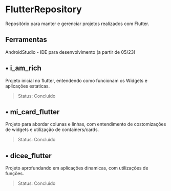 # FlutterRepository

Repositório para manter e gerenciar projetos realizados com Flutter.

## Ferramentas
AndroidStudio - IDE para desenvolvimento (a partir de 05/23)

## • i_am_rich

Projeto inicial no flutter, entendendo como funcionam os Widgets e aplicações estaticas.

> Status: Concluído

## • mi_card_flutter

Projeto para abordar colunas e linhas, com entendimento de costomizações de widgets e utilização de containers/cards.

> Status: Concluído

## • dicee_flutter

Projeto aprofundando em aplicações dinamicas, com utilizações de funções.

> Status: Concluído
